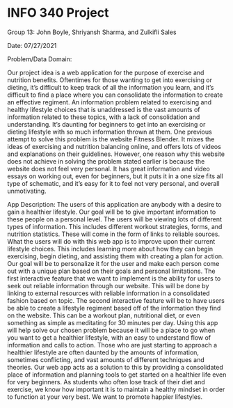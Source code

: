 # INFO 340 Project

Group 13: John Boyle, Shriyansh Sharma, and Zulkifli Sales

Date: 07/27/2021

Problem/Data Domain:

Our project idea is a web application for the purpose of exercise and nutrition benefits. Oftentimes for those wanting to get into exercising or dieting, it’s difficult to keep track of all the information you learn, and it’s difficult to find a place where you can consolidate the information to create an effective regiment.
An information problem related to exercising and healthy lifestyle choices that is unaddressed is the vast amounts of information related to these topics, with a lack of consolidation and understanding. It’s daunting for beginners to get into an exercising or dieting lifestyle with so much information thrown at them. One previous attempt to solve this problem is the website Fitness Blender. It mixes the ideas of exercising and nutrition balancing online, and offers lots of videos and explanations on their guidelines. However, one reason why this website does not achieve in solving the problem stated earlier is because the website does not feel very personal. It has great information and video essays on working out, even for beginners, but it puts it in a one size fits all type of schematic, and it’s easy for it to feel not very personal, and overall unmotivating.

App Description:
The users of this application are anybody with a desire to gain a healthier lifestyle. Our goal will be to give important information to these people on a personal level. The users will be viewing lots of different types of information. This includes different workout strategies, forms, and nutrition statistics. These will come in the form of links to reliable sources.
What the users will do with this web app is to improve upon their current lifestyle choices. This includes learning more about how they can begin exercising, begin dieting, and assisting them with creating a plan for action. Our goal will be to personalize it for the user and make each person come out with a unique plan based on their goals and personal limitations. The first interactive feature that we want to implement is the ability for users to seek out reliable information through our website. This will be done by linking to external resources with reliable information in a consolidated fashion based on topic. The second interactive feature will be to have users be able to create a lifestyle regiment based off of the information they find on the website. This can be a workout plan, nutritional diet, or even something as simple as meditating for 30 minutes per day.
Using this app will help solve our chosen problem because it will be a place to go when you want to get a healthier lifestyle, with an easy to understand flow of information and calls to action. Those who are just starting to approach a healthier lifestyle are often daunted by the amounts of information, sometimes conflicting, and vast amounts of different techniques and theories. Our web app acts as a solution to this by providing a consolidated place of information and planning tools to get started on a healthier life even for very beginners. As students who often lose track of their diet and exercise, we know how important it is to maintain a healthy mindset in order to function at your very best. We want to promote happier lifestyles.
